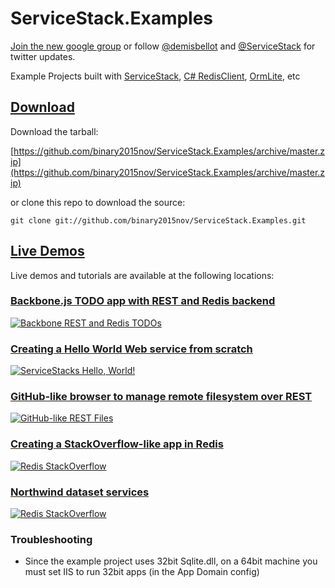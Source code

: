 # ServiceStack.Examples

[Join the new google group](http://groups.google.com/group/servicestack) or
follow [@demisbellot](http://twitter.com/demisbellot) and [@ServiceStack](http://twitter.com/servicestack)
for twitter updates.

Example Projects built with [ServiceStack](https://github.com/binary2015nov/ServiceStack), [C# RedisClient](https://github.com/binary2015nov/ServiceStack.Redis), [OrmLite](https://github.com/binary2015nov/ServiceStack.OrmLite), etc

## [Download](https://github.com/binary2015nov/ServiceStack.Examples/archive/master.zip)

Download the tarball:

[https://github.com/binary2015nov/ServiceStack.Examples/archive/master.zip](https://github.com/binary2015nov/ServiceStack.Examples/archive/master.zip)

or clone this repo to download the source:

    git clone git://github.com/binary2015nov/ServiceStack.Examples.git

## [Live Demos](https://github.com/ServiceStackApps/LiveDemos)

Live demos and tutorials are available at the following locations:

### [Backbone.js TODO app with REST and Redis backend](http://todos.servicestack.net)

[![Backbone REST and Redis TODOs](http://servicestack.net/showcase/img/todos-400x350.png)](http://todos.servicestack.net)

### [Creating a Hello World Web service from scratch](http://mono.servicestack.net/ServiceStack.Hello/)

[![ServiceStacks Hello, World!](http://servicestack.net/showcase/img/hello-400x350.png)](http://mono.servicestack.net/ServiceStack.Hello/)

### [GitHub-like browser to manage remote filesystem over REST](http://restfiles.servicestack.net)

[![GitHub-like REST Files](http://servicestack.net/showcase/img/restfiles-400x350.png)](http://restfiles.servicestack.net)

### [Creating a StackOverflow-like app in Redis](http://redisstackoverflow.servicestack.net)

[![Redis StackOverflow](http://servicestack.net/showcase/img/redisstackoverflow-400x350.png)](http://redisstackoverflow.servicestack.net)

### [Northwind dataset services](http://northwind.servicestack.net)

[![Redis StackOverflow](http://servicestack.net/showcase/img/northwind-400x350.png)](http://northwind.servicestack.net)

### Troubleshooting

* Since the example project uses 32bit Sqlite.dll, on a 64bit machine you must set IIS to run 32bit apps (in the App Domain config)

